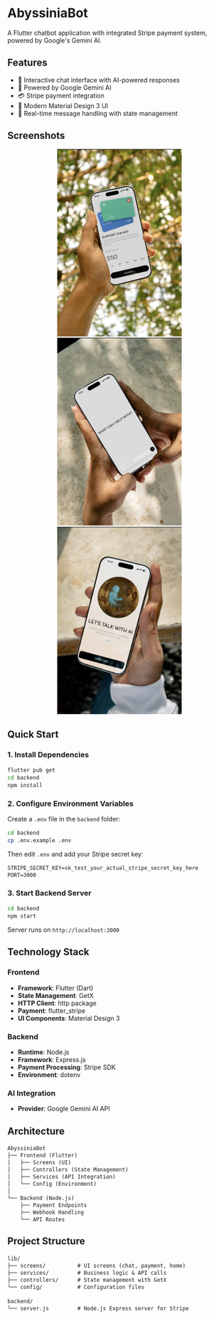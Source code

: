 # AbyssiniaBot

A Flutter chatbot application with integrated Stripe payment system, powered by Google's Gemini AI.

## Features

- 💬 Interactive chat interface with AI-powered responses
- 🤖 Powered by Google Gemini AI
- 💳 Stripe payment integration 
- 🎨 Modern Material Design 3 UI
- 💾 Real-time message handling with state management

## Screenshots

<p align="center">
  <img src="assets/images/1.png" alt="Screenshot 1" width="280" />
  <img src="assets/images/2.png" alt="Screenshot 2" width="280" />
  <img src="assets/images/3.png" alt="Screenshot 3" width="280" />
  
</p>

## Quick Start

### 1. Install Dependencies

```bash
flutter pub get
cd backend
npm install
```

### 2. Configure Environment Variables

Create a `.env` file in the `backend` folder:

```bash
cd backend
cp .env.example .env
```

Then edit `.env` and add your Stripe secret key:
```
STRIPE_SECRET_KEY=sk_test_your_actual_stripe_secret_key_here
PORT=3000
```

### 3. Start Backend Server

```bash
cd backend
npm start
```

Server runs on `http://localhost:3000`



## Technology Stack

### Frontend
- **Framework**: Flutter (Dart)
- **State Management**: GetX
- **HTTP Client**: http package
- **Payment**: flutter_stripe
- **UI Components**: Material Design 3

### Backend
- **Runtime**: Node.js
- **Framework**: Express.js
- **Payment Processing**: Stripe SDK
- **Environment**: dotenv

### AI Integration
- **Provider**: Google Gemini AI API

## Architecture

```
AbyssiniaBot
├── Frontend (Flutter)
│   ├── Screens (UI)
│   ├── Controllers (State Management)
│   ├── Services (API Integration)
│   └── Config (Environment)
│
└── Backend (Node.js)
    ├── Payment Endpoints
    ├── Webhook Handling
    └── API Routes
```

## Project Structure

```
lib/
├── screens/          # UI screens (chat, payment, home)
├── services/         # Business logic & API calls
├── controllers/      # State management with GetX
└── config/           # Configuration files

backend/
└── server.js         # Node.js Express server for Stripe
```

